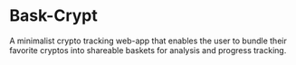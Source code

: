 # Bask-Crypt

A minimalist crypto tracking web-app 
that enables the user to bundle their favorite cryptos 
into shareable baskets for analysis and progress tracking.
